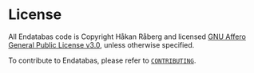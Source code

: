 # License

All Endatabas code is Copyright Håkan Råberg and licensed
[GNU Affero General Public License v3.0](https://github.com/endatabas/endb/blob/main/LICENSE),
unless otherwise specified.

To contribute to Endatabas, please refer to
[`CONTRIBUTING`](https://github.com/endatabas/endb/blob/main/CONTRIBUTING.md).
